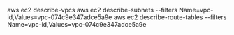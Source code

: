 aws ec2 describe-vpcs
aws ec2 describe-subnets --filters Name=vpc-id,Values=vpc-074c9e347adce5a9e
aws ec2 describe-route-tables --filters Name=vpc-id,Values=vpc-074c9e347adce5a9e